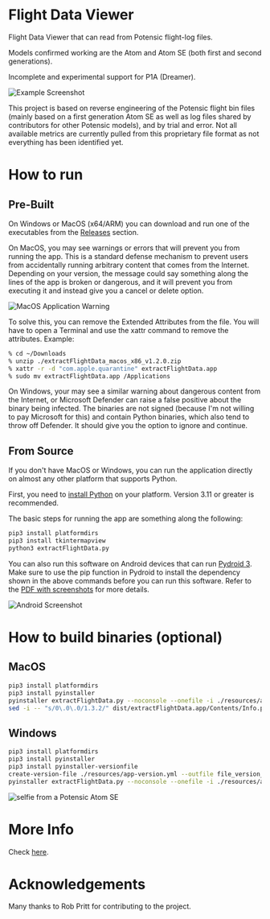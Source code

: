 # Flight Data Viewer
Flight Data Viewer that can read from Potensic flight-log files.

Models confirmed working are the Atom and Atom SE (both first and second generations).

Incomplete and experimental support for P1A (Dreamer).

![Example Screenshot](<resources/screenshot1.png> "Example Screenshot")

This project is based on reverse engineering of the Potensic flight bin files (mainly based on a first generation Atom SE as well as log files shared by contributors for other Potensic models), and by trial and error. Not all available metrics are currently pulled from this proprietary file format as not everything has been identified yet.

# How to run
## Pre-Built
On Windows or MacOS (x64/ARM) you can download and run one of the executables from the [Releases](<../../releases> "Releases") section.

On MacOS, you may see warnings or errors that will prevent you from running the app. This is a standard defense mechanism to prevent users from accidentally running arbitrary content that comes from the Internet. Depending on your version, the message could say something along the lines of the app is broken or dangerous, and it will prevent you from executing it and instead give you a cancel or delete option.

![MacOS Application Warning](<resources/broken_app_message.png> "MacOS Application Warning")

To solve this, you can remove the Extended Attributes from the file. You will have to open a Terminal and use the xattr command to remove the attributes. Example:

```sh
% cd ~/Downloads
% unzip ./extractFlightData_macos_x86_v1.2.0.zip
% xattr -r -d "com.apple.quarantine" extractFlightData.app
% sudo mv extractFlightData.app /Applications
```

On Windows, your may see a similar warning about dangerous content from the Internet, or Microsoft Defender can raise a false positive about the binary being infected. The binaries are not signed (because I'm not willing to pay Microsoft for this) and contain Python binaries, which also tend to throw off Defender. It should give you the option to ignore and continue.

## From Source
If you don't have MacOS or Windows, you can run the application directly on almost any other platform that supports Python.

First, you need to [install Python](<https://www.python.org/downloads/> "Download Python") on your platform. Version 3.11 or greater is recommended.

The basic steps for running the app are something along the following:
```sh
pip3 install platformdirs
pip3 install tkintermapview
python3 extractFlightData.py
```

You can also run this software on Android devices that can run [Pydroid 3](<https://play.google.com/store/apps/details?id=ru.iiec.pydroid3> "Google Play - Pydroid 3 - IDE for Python 3"). Make sure to use the pip function in Pydroid to install the dependency shown in the above commands before you can run this software. Refer to the [PDF with screenshots](<resources/android_install.pdf> "Android Installation Steps") for more details.

![Android Screenshot](<resources/screenshot2.jpg> "Android Screenshot")

# How to build binaries (optional)
## MacOS
```sh
pip3 install platformdirs
pip3 install pyinstaller
pyinstaller extractFlightData.py --noconsole --onefile -i ./resources/app-icon256.png
sed -i -- "s/0\.0\.0/1.3.2/" dist/extractFlightData.app/Contents/Info.plist
```

## Windows
```sh
pip3 install platformdirs
pip3 install pyinstaller
pip3 install pyinstaller-versionfile
create-version-file ./resources/app-version.yml --outfile file_version_info.txt
pyinstaller extractFlightData.py --noconsole --onefile -i ./resources/app-icon256.png --version-file file_version_info.txt
```

![selfie from a Potensic Atom SE](<resources/app-icon256.png> "Atom SE selfie")

# More Info
Check [here](<https://koenaerts.ca/micro-drones/parsing-potensic-flight-data-files/> "Parsing Potensic Flight Data Files").

# Acknowledgements
Many thanks to Rob Pritt for contributing to the project.
